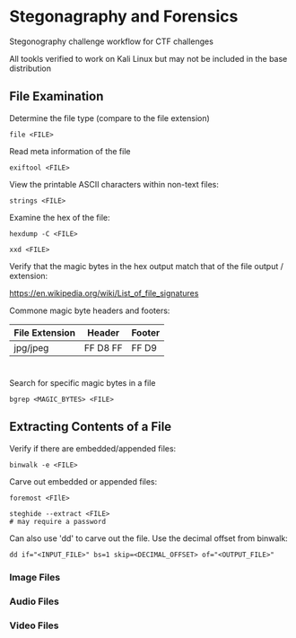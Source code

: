 # Stegonagraphy and Forensics 

Stegonography challenge workflow for CTF challenges

All tookls verified to work on Kali Linux but may not be included in the base distribution

## File Examination

Determine the file type (compare to the file extension) 
```
file <FILE>
```
Read meta information of the file
```
exiftool <FILE>
```
View the printable ASCII characters within non-text files:
```
strings <FILE>
```
Examine the hex of the file:
```
hexdump -C <FILE>

xxd <FILE>
```
Verify that the magic bytes in the hex output match that of the file output / extension:

https://en.wikipedia.org/wiki/List_of_file_signatures

Commone magic byte headers and footers:

| File Extension  | Header | Footer |
| ------------- | ------------- | ------------- |
| jpg/jpeg  | FF D8 FF  | FF D9 |

#

Search for specific magic bytes in a file
```
bgrep <MAGIC_BYTES> <FILE> 
```
## Extracting Contents of a File

Verify if there are embedded/appended files:
```
binwalk -e <FILE>
```
Carve out embedded or appended files:
```
foremost <FIlE>

steghide --extract <FILE>
# may require a password
```
Can also use 'dd' to carve out the file.  Use the decimal offset from binwalk:
```
dd if="<INPUT_FILE>" bs=1 skip=<DECIMAL_OFFSET> of="<OUTPUT_FILE>"
```

### Image Files 


### Audio Files 


### Video Files 






